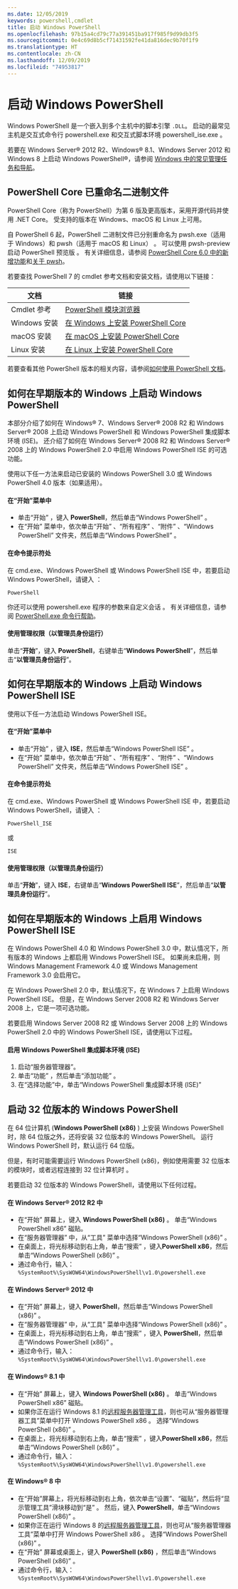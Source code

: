 ```yaml
---
ms.date: 12/05/2019
keywords: powershell,cmdlet
title: 启动 Windows PowerShell
ms.openlocfilehash: 97b15a4cd79c77a391451ba917f985f9d99db3f5
ms.sourcegitcommit: 0e4c69d8b5cf71431592fe41da816dec9b70f1f9
ms.translationtype: HT
ms.contentlocale: zh-CN
ms.lasthandoff: 12/09/2019
ms.locfileid: "74953817"
---
```

# <a name="starting-windows-powershell"></a>启动 Windows PowerShell

Windows PowerShell 是一个嵌入到多个主机中的脚本引擎 `.DLL`。 启动的最常见主机是交互式命令行 powershell.exe 和交互式脚本环境 powershell_ise.exe   。

若要在 Windows Server® 2012 R2、Windows® 8.1、Windows Server 2012 和 Windows 8 上启动 Windows PowerShell®，请参阅 [Windows 中的常见管理任务和导航](/previous-versions/windows/it-pro/windows-server-2012-R2-and-2012/hh831491(v=ws.11))。

## <a name="powershell-core-has-renamed-binary"></a>PowerShell Core 已重命名二进制文件

PowerShell Core（称为 PowerShell）为第 6 版及更高版本，采用开源代码并使用 .NET Core。 受支持的版本在 Windows、macOS 和 Linux 上可用。

自 PowerShell 6 起，PowerShell 二进制文件已分别重命名为 pwsh.exe（适用于 Windows）和 pwsh（适用于 macOS 和 Linux）   。 可以使用 pwsh-preview 启动 PowerShell 预览版  。 有关详细信息，请参阅 [PowerShell Core 6.0 中的新增功能](/powershell/scripting/whats-new/what-s-new-in-powershell-core-60#renamed-powershellexe-to-pwshexe)和[关于 pwsh](/powershell/module/microsoft.powershell.core/about/about_pwsh?view=powershell-7)。

若要查找 PowerShell 7 的 cmdlet 参考文档和安装文档，请使用以下链接：

| 文档 | 链接 |
| ----- | ----- |
| Cmdlet 参考 | [PowerShell 模块浏览器](/powershell/module/?view=powershell-7) |
| Windows 安装 | [在 Windows 上安装 PowerShell Core](/powershell/scripting/install/installing-powershell-core-on-windows?view=powershell-7) |
| macOS 安装 | [在 macOS 上安装 PowerShell Core](/powershell/scripting/install/installing-powershell-core-on-macos?view=powershell-7) |
| Linux 安装 | [在 Linux 上安装 PowerShell Core](/powershell/scripting/install/installing-powershell-core-on-linux?view=powershell-7) |

若要查看其他 PowerShell 版本的相关内容，请参阅[如何使用 PowerShell 文档](../how-to-use-docs.md)。

## <a name="how-to-start-windows-powershell-on-earlier-versions-of-windows"></a>如何在早期版本的 Windows 上启动 Windows PowerShell

本部分介绍了如何在 Windows® 7、Windows Server® 2008 R2 和 Windows Server® 2008 上启动 Windows PowerShell 和 Windows PowerShell 集成脚本环境 (ISE)。 还介绍了如何在 Windows Server® 2008 R2 和 Windows Server® 2008 上的 Windows PowerShell 2.0 中启用 Windows PowerShell ISE 的可选功能。

使用以下任一方法来启动已安装的 Windows PowerShell 3.0 或 Windows PowerShell 4.0 版本（如果适用）。

#### <a name="from-the-start-menu"></a>在“开始”菜单中

- 单击“开始”  ，键入 **PowerShell**，然后单击“Windows PowerShell”  。
- 在“开始”  菜单中，依次单击“开始”  、“所有程序”  、“附件”  、“Windows PowerShell”  文件夹，然后单击“Windows PowerShell”  。

#### <a name="at-the-command-prompt"></a>在命令提示符处

在 cmd.exe、Windows PowerShell 或 Windows PowerShell ISE 中，若要启动 Windows PowerShell，请键入  ：

```
PowerShell
```

你还可以使用 powershell.exe 程序的参数来自定义会话  。 有关详细信息，请参阅 [PowerShell.exe 命令行帮助](../core-powershell/console/PowerShell.exe-Command-Line-Help.md)。

#### <a name="with-administrative-privileges-run-as-administrator"></a>使用管理权限（以管理员身份运行）

单击“**开始**”，键入 **PowerShell**，右键单击“**Windows PowerShell**”，然后单击“**以管理员身份运行**”。

## <a name="how-to-start-windows-powershell-ise-on-earlier-releases-of-windows"></a>如何在早期版本的 Windows 上启动 Windows PowerShell ISE

使用以下任一方法启动 Windows PowerShell ISE。

#### <a name="from-the-start-menu"></a>在“开始”菜单中

- 单击“开始”  ，键入 **ISE**，然后单击“Windows PowerShell ISE”  。
- 在“开始”  菜单中，依次单击“开始”  、“所有程序”  、“附件”  、“Windows PowerShell”  文件夹，然后单击“Windows PowerShell ISE”  。

#### <a name="at-the-command-prompt"></a>在命令提示符处

在 cmd.exe、Windows PowerShell 或 Windows PowerShell ISE 中，若要启动 Windows PowerShell，请键入  ：

```
PowerShell_ISE
```

或

```
ISE
```

#### <a name="with-administrative-privileges-run-as-administrator"></a>使用管理权限（以管理员身份运行）

单击“**开始**”，键入 **ISE**，右键单击“**Windows PowerShell ISE**”，然后单击“**以管理员身份运行**”。

## <a name="how-to-enable-windows-powershell-ise-on-earlier-releases-of-windows"></a>如何在早期版本的 Windows 上启用 Windows PowerShell ISE

在 Windows PowerShell 4.0 和 Windows PowerShell 3.0 中，默认情况下，所有版本的 Windows 上都启用 Windows PowerShell ISE。 如果尚未启用，则 Windows Management Framework 4.0 或 Windows Management Framework 3.0 会启用它。

在 Windows PowerShell 2.0 中，默认情况下，在 Windows 7 上启用 Windows PowerShell ISE。 但是，在 Windows Server 2008 R2 和 Windows Server 2008 上，它是一项可选功能。

若要启用 Windows Server 2008 R2 或 Windows Server 2008 上的 Windows PowerShell 2.0 中的 Windows PowerShell ISE，请使用以下过程。

#### <a name="to-enable-windows-powershell-integrated-scripting-environment-ise"></a>启用 Windows PowerShell 集成脚本环境 (ISE)

1. 启动“服务器管理器”。
2. 单击“功能”  ，然后单击“添加功能”  。
3. 在“选择功能”中，单击“Windows PowerShell 集成脚本环境 (ISE)”

## <a name="starting-the-32-bit-version-of-windows-powershell"></a>启动 32 位版本的 Windows PowerShell

在 64 位计算机 (**Windows PowerShell (x86)** ) 上安装 Windows PowerShell 时，除 64 位版之外，还将安装 32 位版本的 Windows PowerShell。 运行 Windows PowerShell 时，默认运行 64 位版。

但是，有时可能需要运行 Windows PowerShell (x86)，例如使用需要 32 位版本的模块时，或者远程连接到 32 位计算机时  。

若要启动 32 位版本的 Windows PowerShell，请使用以下任何过程。

#### <a name="in-windows-server-2012-r2"></a>在 Windows Server® 2012 R2 中

- 在“开始”  屏幕上，键入 **Windows PowerShell (x86)** 。 单击“Windows PowerShell x86”  磁贴。
- 在“服务器管理器”  中，从“工具”  菜单中选择“Windows PowerShell (x86)”  。
- 在桌面上，将光标移动到右上角，单击“搜索”  ，键入**PowerShell x86**，然后单击“Windows PowerShell (x86)”  。
- 通过命令行，输入：`%SystemRoot%\SysWOW64\WindowsPowerShell\v1.0\powershell.exe`

#### <a name="in-windows-server-2012"></a>在 Windows Server® 2012 中

- 在“开始”  屏幕上，键入 **PowerShell**，然后单击“Windows PowerShell (x86)”  。
- 在“服务器管理器”  中，从“工具”  菜单中选择“Windows PowerShell (x86)”  。
- 在桌面上，将光标移动到右上角，单击“搜索”  ，键入 **PowerShell**，然后单击“Windows PowerShell (x86)”  。
- 通过命令行，输入：`%SystemRoot%\SysWOW64\WindowsPowerShell\v1.0\powershell.exe`

#### <a name="in-windows-81"></a>在 Windows® 8.1 中

- 在“开始”  屏幕上，键入 **Windows PowerShell (x86)** 。 单击“Windows PowerShell x86”  磁贴。
- 如果你正在运行 Windows 8.1 的[远程服务器管理工具](https://go.microsoft.com/fwlink/?LinkID=304145)，则也可从“服务器管理器工具”菜单中打开 Windows PowerShell x86  。 选择“Windows PowerShell (x86)”  。
- 在桌面上，将光标移动到右上角，单击“搜索”  ，键入**PowerShell x86**，然后单击“Windows PowerShell (x86)”  。
- 通过命令行，输入：`%SystemRoot%\SysWOW64\WindowsPowerShell\v1.0\powershell.exe`

#### <a name="in-windows-8"></a>在 Windows® 8 中

- 在“开始”屏幕上，将光标移动到右上角，依次单击“设置”、“磁贴”，然后将“显示管理工具”滑块移动到“是”      。 然后，键入 **PowerShell**，单击“Windows PowerShell (x86)”  。
- 如果你正在运行 Windows 8 的[远程服务器管理工具](https://www.microsoft.com/download/details.aspx?id=28972)，则也可从“服务器管理器工具”菜单中打开 Windows PowerShell x86  。 选择“Windows PowerShell (x86)”  。
- 在“开始”  屏幕或桌面上，键入 **PowerShell (x86)** ，然后单击“Windows PowerShell (x86)”  。
- 通过命令行，输入：`%SystemRoot%\SysWOW64\WindowsPowerShell\v1.0\powershell.exe`
